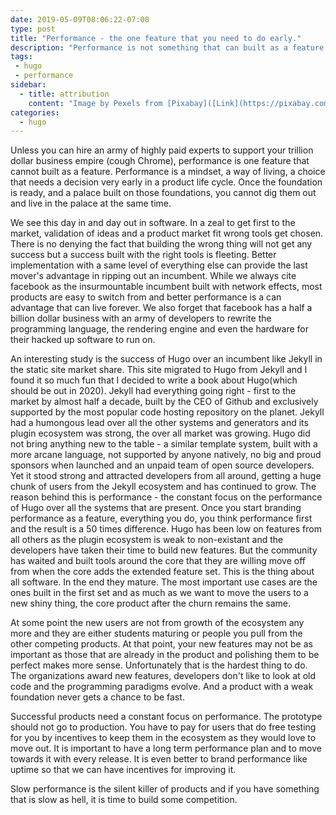 ```yaml
---
date: 2019-05-09T08:06:22-07:00
type: post
title: "Performance - the one feature that you need to do early."
description: "Performance is not something that can built as a feature later. Segue into Hugo's performance"
tags:
 - hugo
 - performance
sidebar:
  - title: attribution
    content: "Image by Pexels from [Pixabay]([Link](https://pixabay.com/photos/fast-speed-racing-speedway-1281628/))"
categories:
  - hugo
---
```


Unless you can hire an army of highly paid experts to support your trillion dollar business empire (cough Chrome), performance is one feature that cannot built as a feature. Performance is a mindset, a way of living, a choice that needs a decision very early in a product life cycle. Once the foundation is ready, and a palace built on those foundations, you cannot dig them out and live in the palace at the same time.

We see this day in and day out in software. In a zeal to get first to the market, validation of ideas and a product market fit wrong tools get chosen. There is no denying the fact that building the wrong thing will not get any success but a success built with the right tools is fleeting. Better implementation with a same level of everything else can provide the last mover's advantage in ripping out an incumbent. While we always cite facebook as the insurmountable incumbent built with network effects, most products are easy to switch from and better performance is a can advantage that can live forever. We also forget that facebook has a half a billion dollar business with an army of developers to rewrite the programming language, the rendering engine and even the hardware for their hacked up software to run on.

An interesting study is the success of Hugo over an incumbent like Jekyll in the static site market share. This site migrated to Hugo from Jekyll and I found it so much fun that I decided to write a book about Hugo(which should be out in 2020). Jekyll had everything going right - first to the market by almost half a decade, built by the CEO of Github and exclusively supported by the most popular code hosting repository on the planet. Jekyll had a humongous lead over all the other systems and generators and its plugin ecosystem was strong, the over all market was growing. Hugo did not bring anything new to the table - a similar template system, built with a more arcane language, not supported by anyone natively, no big and proud sponsors when launched and an unpaid team of open source developers. Yet it stood strong and attracted developers from all around, getting a huge chunk of users from the Jekyll ecosystem and has continued to grow. The reason behind this is performance - the constant focus on the performance of Hugo over all the systems that are present. Once you start branding performance as a feature, everything you do, you think performance first and the result is a 50 times difference. Hugo has been low on features from all others as the plugin ecosystem is weak to non-existant and the developers have taken their time to build new features. But the community has waited and built tools around the core that they are willing move off from when the core adds the extended feature set. This is the thing about all software. In the end they mature. The most important use cases are the ones built in the first set and as much as we want to move the users to a new shiny thing, the core product after the churn remains the same.

At some point the new users are not from growth of the ecosystem any more and they are either students maturing or people you pull from the other competing products. At that point, your new features may not be as important as those that are already in the product and polishing them to be perfect makes more sense. Unfortunately that is the hardest thing to do. The organizations award new features, developers don't like to look at old code and the programming paradigms evolve. And a product with a weak foundation never gets a chance to be fast.

Successful products need a constant focus on performance. The prototype should not go to production. You have to pay for users that do free testing for you by incentives to keep them in the ecosystem as they would love to move out. It is important to have a long term performance plan and to move towards it with every release. It is even better to brand performance like uptime so that we can have incentives for improving it.

Slow performance is the silent killer of products and if you have something that is slow as hell, it is time to build some competition.
